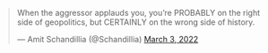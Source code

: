 <blockquote class="twitter-tweet"><p lang="en" dir="ltr">When the aggressor applauds you, you’re PROBABLY on the right side of geopolitics, but CERTAINLY on the wrong side of history.</p>&mdash; Amit Schandillia (@Schandillia) <a href="https://twitter.com/Schandillia/status/1499257030061989893?ref_src=twsrc%5Etfw">March 3, 2022</a></blockquote>

